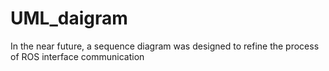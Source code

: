 # UML_daigram
In the near future, a sequence diagram was designed to refine the process of ROS interface communication

